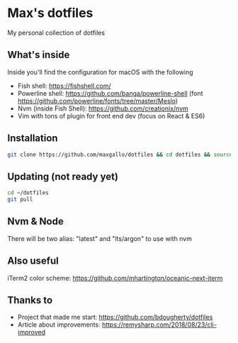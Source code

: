 # Max's dotfiles
My personal collection of dotfiles

## What's inside
Inside you'll find the configuration for macOS with the following
- Fish shell: https://fishshell.com/
- Powerline shell: https://github.com/banga/powerline-shell (font https://github.com/powerline/fonts/tree/master/Meslo)
- Nvm (inside Fish Shell): https://github.com/creationix/nvm
- Vim with tons of plugin for front end dev (focus on React & ES6)

## Installation

```bash
git clone https://github.com/maxgallo/dotfiles && cd dotfiles && source install.sh
```

## Updating (not ready yet)
```bash
cd ~/dotfiles
git pull
```

## Nvm & Node
There will be two alias: "latest" and "lts/argon" to use with nvm

## Also useful
iTerm2 color scheme: https://github.com/mhartington/oceanic-next-iterm

## Thanks to
- Project that made me start: https://github.com/bdougherty/dotfiles
- Article about improvements: https://remysharp.com/2018/08/23/cli-improved
